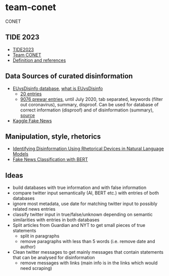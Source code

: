 # team-conet
CONET
## TIDE 2023
* [TIDE2023](https://tide.act.nato.int/mediawiki/tidepedia/index.php/2023_TIDE_Hackathon)
* [Team CONET](https://tide.act.nato.int/mediawiki/tidepedia/index.php/Team_1097)
* [Definition and references](https://tide.act.nato.int/mediawiki/tidepedia/index.php/Challenge_1038#tab=Definition)

## Data Sources of curated disinformation
* [EUvsDisinfo database](https://euvsdisinfo.eu/disinformation-cases/), [what is EUvsDisinfo](https://en.wikipedia.org/wiki/East_StratCom_Task_Force)
  * [20 entries](Datasets/EUDisinfo.txt)
  * [9076 prewar entries](Datasets/euvsdisinfo_v1_2.csv), until July 2020, tab separated, keywords (filter out coronavirus), summary, disproof. Can be used for database of correct information (disproof) and of disinformation (summary), [source](https://www.kaggle.com/datasets/imuhammad/euvsdisinfo-disinformation-database)
* [Kaggle Fake News](https://www.kaggle.com/datasets/mrisdal/fake-news)

## Manipulation, style, rhetorics
* [Identifying Disinformation Using Rhetorical Devices in Natural Language Models](https://www.osti.gov/biblio/1891194)
* [Fake News Classification with BERT](https://towardsdatascience.com/fake-news-classification-with-bert-afbeee601f41)

## Ideas
* build databases with true information and with false information
* compare twitter input semantically (AI, BERT etc.) with entries of both databases
* ignore most metadata, use date for matching twitter input to possibly related news entries
* classify twitter input in true/false/unknown depending on semantic similarities with entries in both databases
* Split articles from Guardian and NYT to get small pieces of true statements
  * split in paragraphs
  * remove paragraphs with less than 5 words (i.e. remove date and author)
* Clean twitter messages to get mainly messages that contain statements that can be analysed for disinformation
  * remove messages with links (main info is in the links which would need scraping)
